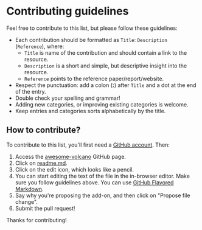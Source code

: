 # Contributing guidelines

Feel free to contribute to this list, but please follow these guidelines:

- Each contribution should be formatted as  `Title`: `Description` (`Reference`), where:
  - `Title` is name of the contribution and should contain a link to the resource.
  - `Description` is a short and simple, but descriptive insight into the resource.
  - `Reference` points to the reference paper/report/website.
- Respect the punctuation: add a colon (**:**) after `Title` and a dot at the end of the entry.
- Double check your spelling and grammar!
- Adding new categories, or improving existing categories is welcome.
- Keep entries and categories sorts alphabetically by the title.

## How to contribute?

To contribute to this list, you'll first need a [GitHub account](https://github.com/join). Then:

1. Access the [awesome-volcano](https://github.com/CERG-C/awesome-volcano) GitHub page.
2. Click on [readme.md](https://github.com/CERG-C/awesome-volcano/blob/main/readme.md). 
3. Click on the edit icon, which looks like a pencil.
4. You can start editing the text of the file in the in-browser editor. Make sure you follow guidelines above. You can use [GitHub Flavored Markdown](https://help.github.com/articles/github-flavored-markdown/).
5. Say why you're proposing the add-on, and then click on "Propose file change".
6. Submit the pull request!

Thanks for contributing!